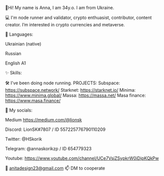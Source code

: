 🧬Hi! My name is Anna, I am 34y.o. I am from Ukraine.

💻 I'm node runner and validator, crypto enthuasist, contributor, content creator.
 I’m interested in crypto currencies and metaverse. 


📂 Languages:

Ukrainian (native)

Russian

English A1



✨ Skills:

🛠 I've been doing node running. PROJECTS:
Subspace: https://subspace.network/
Starknet: https://starknet.io/
Minima: https://www.minima.global/
Massa: https://massa.net/
Masa finance: https://www.masa.finance/


🔗 My socials:

Medium https://medium.com/@lionsk

Discord: LionSK#7807 / ID 557225776790110209

Twitter: @HSkorik

Telegram: @annaskorikzp / ID 654779323

Youtube: https://www.youtube.com/channel/UCe7VsjZSypkrW0iDipKQkPw

📧 anitadesign23@gmail.com 📫 DM to cooperate
